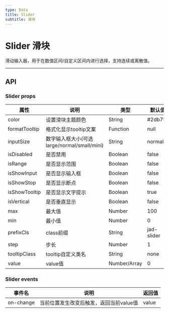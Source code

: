 ```yaml
---
type: Data
title: Slider 
subtitle: 滑块 
---
```

# Slider 滑块

滑动输入器，用于在数值区间/自定义区间内进行选择，支持连续或离散值。



---

## API

### Slider props

| 属性      | 说明                   | 类型       | 默认值 |
|-----------|-------------------------|------------|--------|
| color | 设置滑块主题颜色 | String | #2db7f5|
| formatTooltip | 格式化显示tooltip文案 | Function | null |
| inputSize | 数字输入框大小(可选 large/normal/small/mini) | String | normal |
| isDisabled | 是否禁用 | Boolean | false |
| isRange | 是否显示范围 | Boolean | false |
| isShowInput | 是否显示输入框 | Boolean | false |
| isShowStop | 是否显示断点 | Boolean | false |
| isShowTooltip | 是否显示文字提示 | Boolean | true |
| isVertical | 是否垂直显示 | Boolean | false |
| max | 最大值 | Number | 100 |
| min | 最小值  | Number | 0 |
| prefixCls | class前缀  | String | jad-slider |
| step | 步长  | Number | 1 |
| tooltipClass | tooltip自定义类名  | String | none |
| value | value值  | Number/Array | 0 |

### Slider events
|事件名 | 说明 | 返回值 
|--------|----|--------
| on-change | 当前位置发生改变后触发，返回当前value值 | value 
